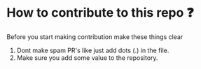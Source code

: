 <h1> How to contribute to this repo ❓</h1>

Before you start making contribution make these things clear 

1) Dont make spam PR's like just add dots (.) in the file.
2) Make sure you add some value to the repository.
